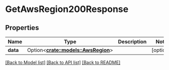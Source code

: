 # GetAwsRegion200Response

## Properties

Name | Type | Description | Notes
------------ | ------------- | ------------- | -------------
**data** | Option<[**crate::models::AwsRegion**](awsRegion.md)> |  | [optional]

[[Back to Model list]](../README.md#documentation-for-models) [[Back to API list]](../README.md#documentation-for-api-endpoints) [[Back to README]](../README.md)


